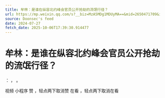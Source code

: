 ```yaml
---
title: 牟林：是谁在纵容北约峰会官员公开抢劫的流氓行径？
url: https://mp.weixin.qq.com/s?__biz=MzA5MDg1MDUyMA==&mid=2650471709&idx=5&sn=5f85c9d485450057c9ba1033fa204dda
source: Doonsec's feed
date: 2024-07-27
fetch_date: 2025-10-06T17:39:30.914477
---
```


# 牟林：是谁在纵容北约峰会官员公开抢劫的流氓行径？

：
，
。

视频
小程序
赞
，轻点两下取消赞
在看
，轻点两下取消在看